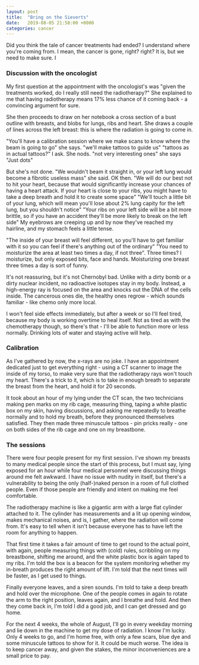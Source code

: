 ```yaml
---
layout: post
title:  "Bring on the Sieverts"
date:   2019-08-05 21:58:00 +0000
categories: cancer
---
```

Did you think the tale of cancer treatments had ended? I understand where you're coming from. I mean, the cancer is gone, right? right? It is, but we need to make sure. I

### Discussion with the oncologist
My first question at the appointment with the oncologist's was "given the treatments worked, do I really still need the radiotherapy?"
She explained to me that having radiotherapy means 17% less chance of it coming back - a convincing argument for sure.

She then proceeds to draw on her notebook a cross section of a bust outline with breasts, and blobs for lungs, ribs and heart. She draws a couple of lines across the left breast: this is where the radiation is going to come in.

"You'll have a calibration session where we make scans to know where the beam is going to go" she says. "we'll make tattoos to guide us"
"tattoos as in actual tattoos?" I ask.
She nods. "not very interesting ones" she says "Just dots"

But she's not done.
"We wouldn't beam it straight in, or your left lung would become a fibrotic useless mass" she said. OK then.
"We will do our best not to hit your heart, because that would significantly increase your chances of having a heart attack. If your heart is close to your ribs, you might have to take a deep breath and hold it to create some space"
"We'll touch a little bit of your lung, which will mean you'll lose about 2% lung capity for the left lung, but you shouldn't notice"
"Your ribs on your left side will be a bit more brittle, so if you have an accident they'll be more likely to break on the left side"
My eyebrows are creeping up and by now they've reached my hairline, and my stomach feels a little tense.

"The inside of your breast will feel different, so you'll have to get familiar with it so you can feel if there's anything out of the ordinary"
"You need to moisturize the area at least two times a day, if not three". Three times? I moisturize, but only exposed bits, face and hands. Moisturizing one breast three times a day is sort of funny.

It's not reassuring, but it's not Chernobyl bad. Unlike with a dirty bomb or a dirty nuclear incident, no radioactive isotopes stay in my body. Instead, a high-energy ray is focused on the area and knocks out the DNA of the cells inside. The cancerous ones die, the healthy ones regrow - which sounds familiar - like chemo only more local.

I won't feel side effects immediately, but after a week or so I'll feel tired, because my body is working overtime to heal itself.  Not as tired as with the chemotherapy though, so there's that - I'll be able to function more or less normally. Drinking lots of water and staying active will help.

### Calibration
As I've gathered by now, the x-rays are no joke. I have an appointment dedicated just to get everything right - using a CT scanner to image the inside of my torso, to make very sure that the radiotherapy rays won't touch my heart.
There's a trick to it, which is to take in enough breath to separate the breast from the heart, and hold it for 20 seconds.

It took about an hour of my lying under the CT scan, the two technicians making pen marks on my rib cage, measuring thing, taping a white plastic box on my skin, having discussions, and asking me repeatedly to breathe normally and to hold my breath, before they pronounced themselves satisfied. They then made three minuscule tattoos - pin pricks really - one on both sides of the rib cage and one on my breastbone.

### The sessions
There were four people present for my first session. I've shown my breasts to many medical people since the start of this process, but I must say, lying exposed for an hour while four medical personnel were discussing things around me felt awkward. I have no issue with nudity in itself, but there's a vulnerability to being the only (half-)naked person in a room of full clothed people. Even if those people are friendly and intent on making me feel comfortable.

The radiotherapy machine is like a gigantic arm with a large flat cylinder attached to it. The cylinder has measurements and a lit up opening window, makes mechanical noises, and is, I gather, where the radiation will come from. It's easy to tell when it isn't because everyone has to have left the room for anything to happen.

That first time it takes a fair amount of time to get round to the actual point, with again, people measuring things with (cold) rules, scribbling on my breastbone, shifting me around, and the white plastic box is again taped to my ribs. I'm told the box is a beacon for the system monitoring whether my in-breath produces the right amount of lift. I'm told that the next times will be faster, as I get used to things.

Finally everyone leaves, and a siren sounds. I'm told to take a deep breath and hold over the microphone. One of the people comes in again to rotate the arm to the right position, leaves again, and I breathe and hold. And then they come back in, I'm told I did a good job, and I can get dressed and go home.

For the next 4 weeks, the whole of August, I'll go in every weekday morning and lie down in the machine to get my dose of radiation. I know I'm lucky. Only 4 weeks to go, and I'm home free, with only a few scars, blue dye and some minuscule tattoos to show for it. It could be much worse. The idea is to keep cancer away, and given the stakes, the minor inconveniences are a small price to pay.
